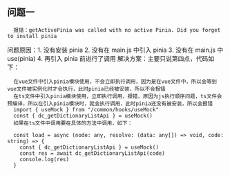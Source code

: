 ## 问题一

```
  报错：getActivePinia was called with no active Pinia. Did you forget to install pinia
```

问题原因：1. 没有安装 pinia 2. 没有在 main.js 中引入 pinia 3. 没有在 main.js 中 use(pinia) 4. 再引入 pinia 前进行了调用
解决方案：主要只说第四点，代码如下：

```
  在vue文件中引入pinia模块使用，不会立即执行调用，因为是在vue文件中，所以会等到vue文件被实例化时才会执行，此时pinia已经被安装，所以不会报错
  在ts文件中引入pinia模块使用，立即执行调用，报错，原因为js执行顺序问题，ts文件会预编译，所以在引入pinia模块时，就会执行调用，此时pinia还没有被安装，所以会报错
  import { useMock } from "/common/hooks/useMock"
  const { dc_getDictionaryListApi } = useMock()
  如果在ts文件中调用要在具体的方法中调用，如下：

  const load = async (node: any, resolve: (data: any[]) => void, code: string) => {
    const { dc_getDictionaryListApi } = useMock()
    const res = await dc_getDictionaryListApi(code)
    console.log(res)
  }
```
